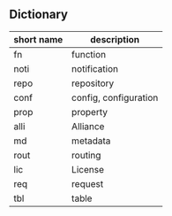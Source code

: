 Dictionary
------------------

| short name | description          |
|------------|----------------------|
| fn         | function             |
| noti       | notification         |
| repo       | repository           |
| conf       | config, configuration |
| prop       | property             |
| alli | Alliance             |
| md | metadata             |
| rout | routing              |
| lic | License              |
| req | request              |
| tbl | table |
